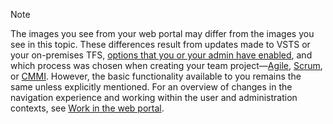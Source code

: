 
<a id="image-diff"></a>  

>[!NOTE]  
>The images you see from your web portal may differ from the images you see in this topic. These differences result from updates made to VSTS or your on-premises TFS, [options that you or your admin have enabled](/vsts/collaborate/preview-features), and which process was chosen when creating your team project&mdash;[Agile](/vsts/work/work-items/guidance/agile-process), [Scrum](/vsts/work/work-items/guidance/scrum-process), or [CMMI](/vsts/work/work-items/guidance/cmmi-process). However, the basic functionality available to you remains the same unless explicitly mentioned. For an overview of changes in the navigation experience and working within the user and administration contexts, see [Work in the web portal](/vsts/user-guide/work-web-portal#admin-context). 
